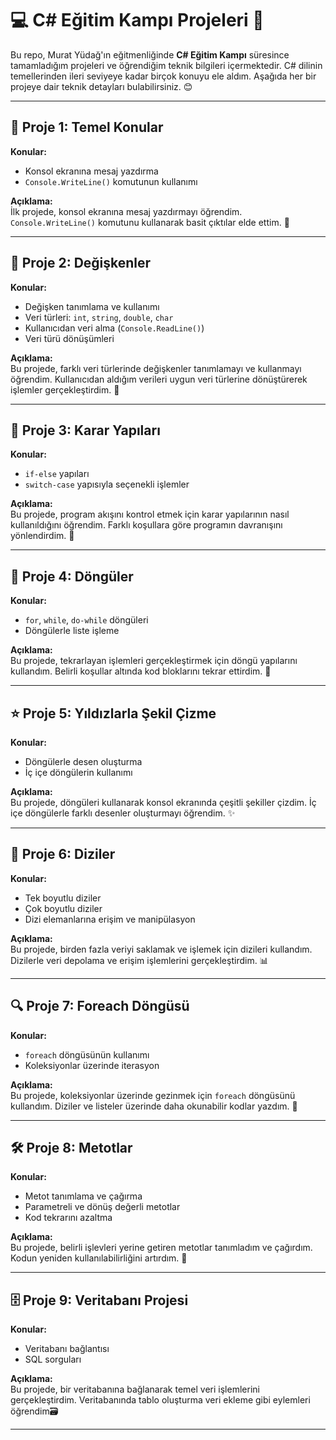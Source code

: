 # 💻 C# Eğitim Kampı Projeleri 🚀

Bu repo, Murat Yüdağ'ın eğitmenliğinde **C# Eğitim Kampı** süresince tamamladığım projeleri ve öğrendiğim teknik bilgileri içermektedir. C# dilinin temellerinden ileri seviyeye kadar birçok konuyu ele aldım. Aşağıda her bir projeye dair teknik detayları bulabilirsiniz. 😊

---

## 📍 Proje 1: Temel Konular
**Konular:**  
- Konsol ekranına mesaj yazdırma  
- `Console.WriteLine()` komutunun kullanımı  

**Açıklama:**  
İlk projede, konsol ekranına mesaj yazdırmayı öğrendim. `Console.WriteLine()` komutunu kullanarak basit çıktılar elde ettim. 👋

---

## 🌟 Proje 2: Değişkenler
**Konular:**  
- Değişken tanımlama ve kullanımı  
- Veri türleri: `int`, `string`, `double`, `char`  
- Kullanıcıdan veri alma (`Console.ReadLine()`)  
- Veri türü dönüşümleri  

**Açıklama:**  
Bu projede, farklı veri türlerinde değişkenler tanımlamayı ve kullanmayı öğrendim. Kullanıcıdan aldığım verileri uygun veri türlerine dönüştürerek işlemler gerçekleştirdim. 🔄

---

## 🧮 Proje 3: Karar Yapıları
**Konular:**  
- `if-else` yapıları  
- `switch-case` yapısıyla seçenekli işlemler  

**Açıklama:**  
Bu projede, program akışını kontrol etmek için karar yapılarının nasıl kullanıldığını öğrendim. Farklı koşullara göre programın davranışını yönlendirdim. 🧠

---

## 🔄 Proje 4: Döngüler
**Konular:**  
- `for`, `while`, `do-while` döngüleri  
- Döngülerle liste işleme  

**Açıklama:**  
Bu projede, tekrarlayan işlemleri gerçekleştirmek için döngü yapılarını kullandım. Belirli koşullar altında kod bloklarını tekrar ettirdim. 🔁

---

## ⭐ Proje 5: Yıldızlarla Şekil Çizme
**Konular:**  
- Döngülerle desen oluşturma  
- İç içe döngülerin kullanımı  

**Açıklama:**  
Bu projede, döngüleri kullanarak konsol ekranında çeşitli şekiller çizdim. İç içe döngülerle farklı desenler oluşturmayı öğrendim. ✨

---

## 📂 Proje 6: Diziler
**Konular:**  
- Tek boyutlu diziler  
- Çok boyutlu diziler  
- Dizi elemanlarına erişim ve manipülasyon  

**Açıklama:**  
Bu projede, birden fazla veriyi saklamak ve işlemek için dizileri kullandım. Dizilerle veri depolama ve erişim işlemlerini gerçekleştirdim. 📊

---

## 🔍 Proje 7: Foreach Döngüsü
**Konular:**  
- `foreach` döngüsünün kullanımı  
- Koleksiyonlar üzerinde iterasyon  

**Açıklama:**  
Bu projede, koleksiyonlar üzerinde gezinmek için `foreach` döngüsünü kullandım. Diziler ve listeler üzerinde daha okunabilir kodlar yazdım. 🔄

---

## 🛠️ Proje 8: Metotlar
**Konular:**  
- Metot tanımlama ve çağırma  
- Parametreli ve dönüş değerli metotlar  
- Kod tekrarını azaltma  

**Açıklama:**  
Bu projede, belirli işlevleri yerine getiren metotlar tanımladım ve çağırdım. Kodun yeniden kullanılabilirliğini artırdım. 🔧

---

## 🗄️ Proje 9: Veritabanı Projesi
**Konular:**  
- Veritabanı bağlantısı  
- SQL sorguları  
  
**Açıklama:**  
Bu projede, bir veritabanına bağlanarak temel veri işlemlerini gerçekleştirdim. Veritabanında tablo oluşturma veri ekleme gibi eylemleri öğrendim🗃️

---


